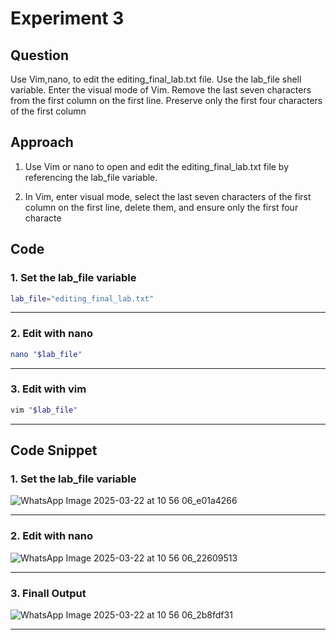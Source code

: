 # Experiment 3

## Question
Use Vim,nano, to edit the editing_final_lab.txt file. Use the
lab_file shell variable. Enter the visual mode of Vim. Remove
the last seven characters from the first column on the first
line. Preserve only the first four characters of the first
column

## Approach
1. Use Vim or nano to open and edit the editing_final_lab.txt file by referencing the lab_file variable.

2. In Vim, enter visual mode, select the last seven characters of the first column on the first line, delete them, and ensure only the first four characte

## Code

### 1. Set the lab_file variable
```bash
lab_file="editing_final_lab.txt"
```

---

### 2. Edit with nano
```bash
nano "$lab_file"
```

---

### 3. Edit with vim
```bash
vim "$lab_file"
```

---

## Code Snippet

### 1. Set the lab_file variable

![WhatsApp Image 2025-03-22 at 10 56 06_e01a4266](https://github.com/user-attachments/assets/6cfd0e70-f8fb-426e-973e-1eace8c90cde)

---

### 2. Edit with nano

![WhatsApp Image 2025-03-22 at 10 56 06_22609513](https://github.com/user-attachments/assets/81f06a6f-eb9b-4d22-a71e-6d0dfdcf6394)

---

### 3. Finall Output

![WhatsApp Image 2025-03-22 at 10 56 06_2b8fdf31](https://github.com/user-attachments/assets/3fcea2b0-079a-4a07-89eb-dda9096774eb)

---
